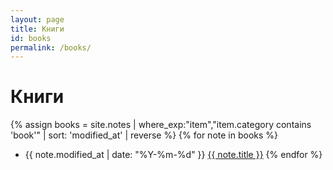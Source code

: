 ```yaml
---
layout: page
title: Книги
id: books
permalink: /books/
---
```


# Книги

{% assign books = site.notes | where_exp:"item","item.category contains 'book'" | sort: 'modified_at' | reverse %}
{% for note in books %}
- <span>{{ note.modified_at | date: "%Y-%m-%d" }}</span>&nbsp;<a href="{{ note.url | absolute_url }}">{{ note.title }}</a>
{% endfor %}
